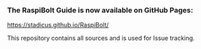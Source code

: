### The RaspiBolt Guide is now available on GitHub Pages:
https://stadicus.github.io/RaspiBolt/

This repository contains all sources and is used for Issue tracking.
